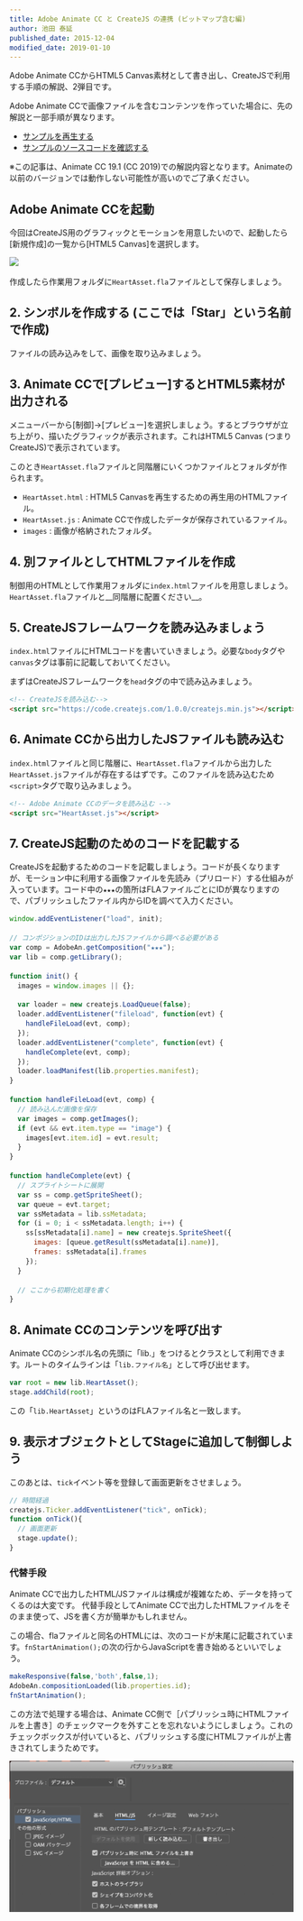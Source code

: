 ```yaml
---
title: Adobe Animate CC と CreateJS の連携 (ビットマップ含む編)
author: 池田 泰延
published_date: 2015-12-04
modified_date: 2019-01-10
---
```


Adobe Animate CCからHTML5 Canvas素材として書き出し、CreateJSで利用する手順の解説、2弾目です。

Adobe Animate CCで画像ファイルを含むコンテンツを作っていた場合に、先の解説と一部手順が異なります。


- [サンプルを再生する](https://ics-creative.github.io/tutorial-createjs/samples/createjs-toolkit-bitmaps/index.html)
- [サンプルのソースコードを確認する](../samples/createjs-toolkit-bitmaps/)


※この記事は、Animate CC 19.1 (CC 2019)での解説内容となります。Animateの以前のバージョンでは動作しない可能性が高いのでご了承ください。

## Adobe Animate CCを起動

今回はCreateJS用のグラフィックとモーションを用意したいので、起動したら[新規作成]の一覧から[HTML5 Canvas]を選択します。

![](../imgs/adobe_animate_startup.png)

作成したら作業用フォルダに`HeartAsset.fla`ファイルとして保存しましょう。

## 2. シンボルを作成する (ここでは「Star」という名前で作成)

ファイルの読み込みをして、画像を取り込みましょう。


## 3. Animate CCで[プレビュー]するとHTML5素材が出力される

メニューバーから[制御]→[プレビュー]を選択しましょう。するとブラウザが立ち上がり、描いたグラフィックが表示されます。これはHTML5 Canvas (つまりCreateJS)で表示されています。

このとき`HeartAsset.fla`ファイルと同階層にいくつかファイルとフォルダが作られます。

- `HeartAsset.html` : HTML5 Canvasを再生するための再生用のHTMLファイル。
- `HeartAsset.js` : Animate CCで作成したデータが保存されているファイル。
- `images` : 画像が格納されたフォルダ。

## 4. 別ファイルとしてHTMLファイルを作成

制御用のHTMLとして作業用フォルダに`index.html`ファイルを用意しましょう。`HeartAsset.fla`ファイルと__同階層に配置ください__。



## 5. CreateJSフレームワークを読み込みましょう

`index.html`ファイルにHTMLコードを書いていきましょう。必要な`body`タグや`canvas`タグは事前に記載しておいてください。

まずはCreateJSフレームワークを`head`タグの中で読み込みましょう。

```html
<!-- CreateJSを読み込む-->
<script src="https://code.createjs.com/1.0.0/createjs.min.js"></script>
```


## 6. Animate CCから出力したJSファイルも読み込む

`index.html`ファイルと同じ階層に、`HeartAsset.fla`ファイルから出力した`HeartAsset.js`ファイルが存在するはずです。このファイルを読み込むため`<script>`タグで取り込みましょう。

```html
<!-- Adobe Animate CCのデータを読み込む -->
<script src="HeartAsset.js"></script>
```

## 7. CreateJS起動のためのコードを記載する


CreateJSを起動するためのコードを記載しましょう。コードが長くなりますが、モーション中に利用する画像ファイルを先読み（プリロード）する仕組みが入っています。コード中の`★★★`の箇所はFLAファイルごとにIDが異なりますので、パブリッシュしたファイル内からIDを調べて入力ください。


```js
window.addEventListener("load", init);

// コンポジションのIDは出力したJSファイルから調べる必要がある
var comp = AdobeAn.getComposition("★★★");
var lib = comp.getLibrary();

function init() {
  images = window.images || {};

  var loader = new createjs.LoadQueue(false);
  loader.addEventListener("fileload", function(evt) {
    handleFileLoad(evt, comp);
  });
  loader.addEventListener("complete", function(evt) {
    handleComplete(evt, comp);
  });
  loader.loadManifest(lib.properties.manifest);
}

function handleFileLoad(evt, comp) {
  // 読み込んだ画像を保存
  var images = comp.getImages();
  if (evt && evt.item.type == "image") {
    images[evt.item.id] = evt.result;
  }
}

function handleComplete(evt) {
  // スプライトシートに展開
  var ss = comp.getSpriteSheet();
  var queue = evt.target;
  var ssMetadata = lib.ssMetadata;
  for (i = 0; i < ssMetadata.length; i++) {
    ss[ssMetadata[i].name] = new createjs.SpriteSheet({
      images: [queue.getResult(ssMetadata[i].name)],
      frames: ssMetadata[i].frames
    });
  }

  // ここから初期化処理を書く
}
```

## 8. Animate CCのコンテンツを呼び出す

Animate CCのシンボル名の先頭に「lib.」をつけるとクラスとして利用できます。ルートのタイムラインは「`lib.ファイル名`」として呼び出せます。

```js
var root = new lib.HeartAsset();
stage.addChild(root);
```

この「`lib.HeartAsset`」というのはFLAファイル名と一致します。

## 9. 表示オブジェクトとしてStageに追加して制御しよう


このあとは、`tick`イベント等を登録して画面更新をさせましょう。

```js
// 時間経過
createjs.Ticker.addEventListener("tick", onTick);
function onTick(){
  // 画面更新
  stage.update();
}
```


### 代替手段

Animate CCで出力したHTML/JSファイルは構成が複雑なため、データを持ってくるのは大変です。
代替手段としてAnimate CCで出力したHTMLファイルをそのまま使って、JSを書く方が簡単かもしれません。

この場合、flaファイルと同名のHTMLには、次のコードが末尾に記載されています。`fnStartAnimation();`の次の行からJavaScriptを書き始めるといいでしょう。

```js
makeResponsive(false,'both',false,1);	
AdobeAn.compositionLoaded(lib.properties.id);
fnStartAnimation();
```

この方法で処理する場合は、Animate CC側で［パブリッシュ時にHTMLファイルを上書き］のチェックマークを外すことを忘れないようにしましょう。これのチェックボックスが付いていると、パブリッシュする度にHTMLファイルが上書きされてしまうためです。

![](../imgs/adobe_animate_basic/publish_html.png)
